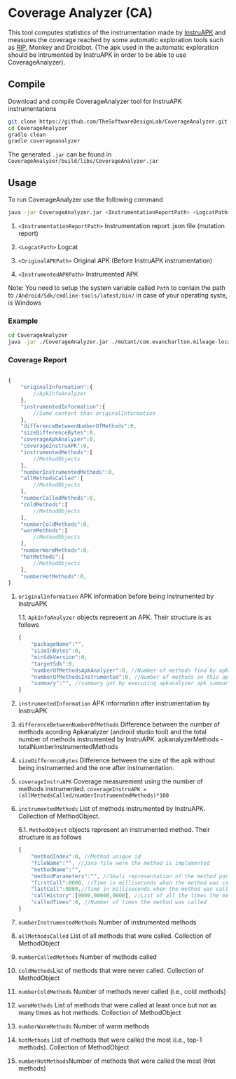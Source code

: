 # Coverage Analyzer (CA)

This tool computes statistics of the instrumentation made by [InstruAPK](https://github.com/TheSoftwareDesignLab/InstruAPK) and measures the coverage reached by some automatic exploration tools such as [RIP](https://github.com/TheSoftwareDesignLab/rip), Monkey and Droidbot. (The apk used in the automatic exploration should be intrumented by InstruAPK in order to be able to use CoverageAnalyzer).

## Compile

Download and compile CoverageAnalyzer tool for InstruAPK instrumentations

```bash
git clone https://github.com/TheSoftwareDesignLab/CoverageAnalyzer.git
cd CoverageAnalyzer
gradle clean
gradle coverageanalyzer
```

The generated ```.jar``` can be found in ``CoverageAnalyzer/build/libs/CoverageAnalyzer.jar``

## Usage

To run CoverageAnalyzer use the following command

```Bash
java -jar CoverageAnalyzer.jar <InstrumentationReportPath> <LogcatPath> <OriginalAPKPath> <InstrumentedAPKPath>
```

1. ``<InstrumentationReportPath>`` Instrumentation report .json file (mutation report)

2. ``<LogcatPath>`` Logcat

3. ``<OriginalAPKPath>`` Original APK (Before InstruAPK instrumentation)

4. ``<InstrumentedAPKPath>`` Instrumented APK

Note: You need to setup the system variable called ``Path`` to contain the path to ``/Android/Sdk/cmdline-tools/latest/bin/`` in case of your operating syste, is Windows

### Example

 ```Bash
cd CoverageAnalyzer
java -jar ./CoverageAnalyzer.jar ./mutant/com.evancharlton.mileage-locations.json ./RIPExplorationReport/logcat.txt ./apksTest/com.evancharlton.mileage.apk ./mutant/com.evancharlton.mileage-mutant0/com.evancharlton.mileage-aligned-debugSigned.apk

```

### Coverage Report

```Javascript

{
    "originalInformation":{
        //ApkInfoAnalyzer
    },
    "instrumentedInformation":{
        //Same content than originalInformation
    },
    "differenceBetweenNumberOfMethods":0,
    "sizeDifferenceBytes":0,
    "coverageApkAnalyzer":0,
    "coverageInstruAPK":0,
    "instrumentedMethods":[
        //MethodObjects
    ],
    "numberInstrumentedMethods":0,
    "allMethodsCalled":[
        //MethodObjects
    ],
    "numberCalledMethods":0,
    "coldMethods":[
        //MethodObjects
    ],
    "numberColdMethods":0,
    "warmMethods":[
        //MethodObjects
    ],
    "numberWarmMethods":0,
    "hotMethods":[
        //MethodObjects
    ],
    "numberHotMethods":0,
}

```

1. ``originalInformation`` APK information before being instrumented by InstruAPK

    1.1. ``ApkInfoAnalyzer`` objects represent an APK. Their structure is as follows

    ```Javascript
    {
        "packageName":"",
        "sizeInBytes":0,
        "minSdkVersion":0,
        "targetSdk":0,
        "numberOfMethodsApkAnalyzer":0, //Number of methods find by apkanalyzer on this apk
        "numberOfMethodsInstrumented":0, //Number of methods on this apk that were instrumented
        "summary":"", //summary got by executing apkanalyzer apk summary
    }
    ```

2. ``instrumentedInformation`` APK information after instrumentation by InstruAPK

3. ``differenceBetweenNumberOfMethods`` Difference between the number of methods acording Apkanalyzer (android studio tool) and the total number of methods instrumented by InstruAPK. apkanalyzerMethods - totalNumberInstrumentedMethods

4. ``sizeDifferenceBytes`` Difference between the size of the apk without being instrumented and the one after instrumentation.

5. ``coverageInstruAPK`` Coverage measurement using the number of methods instrumented. ``coverageInstruAPK = (allMethodsCalled/numberInstrumentedMethods)*100``

6. ``instrumentedMethods`` List of methods instrumented by InstruAPK. Collection of MethodObject.

    6.1. ``MethodObject`` objects represent an instrumented method. Their structure is as follows

    ```Javascript
    {
        "methodIndex":0, //Method unique id
        "fileName":"", //Java file were the method is implemented
        "methodName":"",
        "methodParameters":"", //Smali representation of the method parameters
        "firstCall":0000, //Time in milliseconds when the method was called for the first time
        "lastCall":0000,//Time in milliseconds when the method was called for the last time
        "callHistory":[0000,00000,0000], //List of all the times the method was called
        "calledTimes":0, //Number of times the method was called
    }
    ```

7. ``numberInstrumentedMethods`` Number of instrumented methods

8. ``allMethodsCalled`` List of all methods that were called. Collection of MethodObject

9. ``numberCalledMethods`` Number of methods called

10. ``coldMethods``List of methods that were never called. Collection of MethodObject

11. ``numberColdMethods`` Number of methods never called (i.e., cold methods)

12. ``warmMethods`` List of methods that were called at least once but not as many times as hot methods. Collection of MethodObject

13. ``numberWarmMethods`` Number of warm methods

14. ``hotMethods`` List of methods that were called the most (i.e., top-1 methods). Collection of MethodObject

15. ``numberHotMethods``Number of methods that were called the most (Hot methods)
